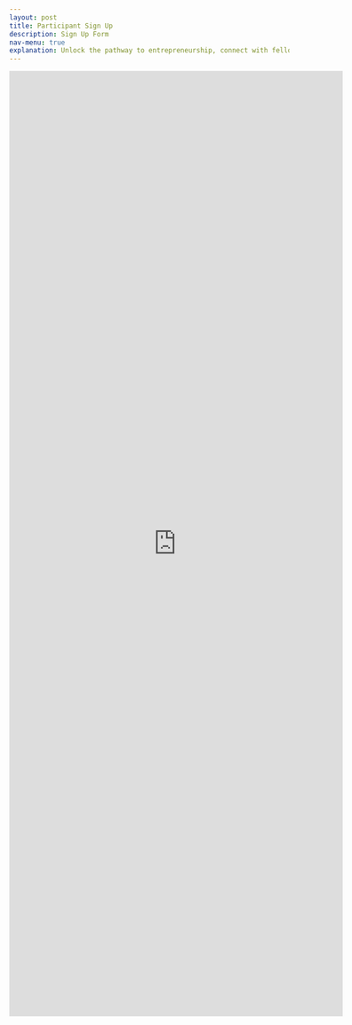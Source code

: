 ```yaml
---
layout: post
title: Participant Sign Up
description: Sign Up Form
nav-menu: true
explanation: Unlock the pathway to entrepreneurship, connect with fellow startup enthusiasts, and tap into a wealth of knowledge from experienced entrepreneurs and industry professionals. Join us to embark on an exciting journey of innovation, collaboration, and personal growth. If you are interested in participating, please leave your contact details below.
---
```


<div class="row">

<div class="6u 12u$(small)">
<section>
<iframe src="https://docs.google.com/forms/d/e/1FAIpQLSfr2Wu6BnYYTVOdEL0cF8KYEG76cxIPbi-vwyCgZ8RV8eRBqA/viewform?embedded=true" width="600" height="1700" frameborder="0" marginheight="0" marginwidth="0">Loading…</iframe>
</section>

<div class="6u 12u$(small)">
</div>

</div>
